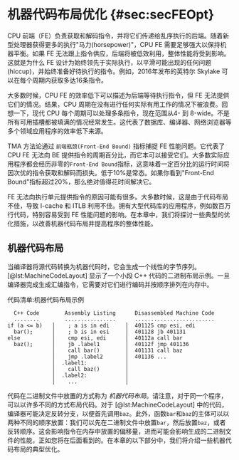 
[TODO]:如何测量代码占用空间

# 机器代码布局优化 {#sec:secFEOpt}

CPU 前端（FE）负责获取和解码指令，并将它们传递给乱序执行的后端。随着新型处理器获得更多的执行"马力(horsepower)"，CPU FE 需要足够强大以保持机器平衡。如果 FE 无法跟上指令供应，后端将被低效利用，整体性能将受到影响。这就是为什么 FE 设计为始终领先于实际执行，以平滑可能出现的任何问题(hiccup)，并始终准备好待执行的指令。例如，2016年发布的英特尔 Skylake 可以在每个周期内获取多达16条指令。

大多数时候，CPU FE 的效率低下可以描述为后端等待执行指令，但 FE 无法提供它们的情况。结果，CPU 周期在没有进行任何实际有用工作的情况下被浪费。回想一下，现代 CPU 每个周期可以处理多条指令，现在范围从4- 到 8-wide。不是所有可用插槽都被填满的情况经常发生。这代表了数据库、编译器、网络浏览器等多个领域应用程序的效率低下来源。

TMA 方法论通过 `前端瓶颈(Front-End Bound)` 指标捕捉 FE 性能问题。它代表了 CPU FE 无法向 BE 提供指令的周期百分比，而它本可以接受它们。大多数实际应用程序都会经历非零的`Front-End Bound`指标，这意味着一定百分比的运行时间将因次优的指令获取和解码而损失。低于10%是常态。如果你看到"Front-End Bound"指标超过20%，那么绝对值得花时间解决它。

FE 无法向执行单元提供指令的原因可能有很多。大多数时候，这是由于代码布局不佳，导致 I-cache 和 ITLB 利用不佳。拥有大型代码库的应用程序，例如数百万行代码，特别容易受到 FE 性能问题的影响。在本章中，我们将探讨一些典型的优化措施，以改善机器代码布局并提高程序的整体性能。

## 机器代码布局

当编译器将源代码转换为机器代码时，它会生成一个线性的字节序列。[@lst:MachineCodeLayout] 显示了一个小段 C++ 代码的二进制布局示例。一旦编译器完成生成汇编指令，它需要对它们进行编码并按顺序排列在内存中。

代码清单:机器代码布局示例

~~~~ {#lst:MachineCodeLayout .cpp}
  C++ Code        Assembly Listing      Disassembled Machine Code
  ........        ................      ......................... 
if (a <= b)   │    ; a is in edi     │  401125 cmp esi, edi
  bar();      │    ; b is in esi     │  401128 jb 401131
else          │    cmp esi, edi      │  40112a call bar
  baz();      │    jb .label1        │  40112f jmp 401136
              │    call bar()        │  401131 call baz
              │    jmp .label2       │  401136 ...
              │  .label1:            │
              │    call baz()        │
              │  .label2:            │
              │    ...               │
~~~~

代码在二进制文件中放置的方式称为 *机器代码布局*。请注意，对于同一个程序，可以以许多不同的方式布局代码。对于 [@lst:MachineCodeLayout] 中的代码，编译器可能决定反转分支，以便首先调用`baz`。此外，函数`bar`和`baz`的主体可以以两种不同的顺序放置：我们可以先在二进制文件中放置`bar`，然后放置`baz`，或者反转顺序。这会影响指令在内存中放置的偏移量，进而可能会影响生成的二进制文件的性能，正如您将在后面看到的。在本章的以下部分中，我们将介绍一些机器代码布局的典型优化。
